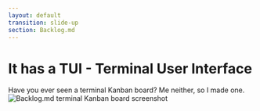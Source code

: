 ```yaml
---
layout: default
transition: slide-up
section: Backlog.md
---
```


# It has a TUI - Terminal User Interface

<div class=" grid gap-12 lg:grid-cols-[minmax(0,0.5fr)_minmax(0,1fr)] items-center">
  <div class="space-y-4">
    <card v-click class="text-3xl font-bold text-center">
      Have you ever seen a terminal Kanban board?
    </card>
    <card v-click class="text-lg font-bold text-center">
      Me neither, so I made one.
    </card>
  </div>

  <div class="relative overflow-hidden rounded-3xl border border-slate-200/70 bg-white shadow-[0_24px_48px_-32px_rgba(15,23,42,0.35)]" v-click>
    <img class="w-full object-cover" src="/backlog.4.jpg" alt="Backlog.md terminal Kanban board screenshot">
    <div class="pointer-events-none absolute inset-0 bg-gradient-to-b from-transparent via-white/10 to-white/40"></div>
  </div>
</div>

